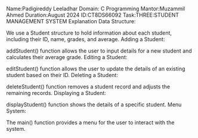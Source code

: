 Name:Padigireddy Leeladhar 
Domain: C Programming
Mantor:Muzammil Ahmed 
Duration:August 2024 
ID:CT8DS66092 
Task:THREE:STUDENT MANAGEMENT SYSTEM
Explanation
Data Structure:

We use a Student structure to hold information about each student, including their ID, name, grades, and average.
Adding a Student:

addStudent() function allows the user to input details for a new student and calculates their average grade.
Editing a Student:

editStudent() function allows the user to update the details of an existing student based on their ID.
Deleting a Student:

deleteStudent() function removes a student record and adjusts the remaining records.
Displaying a Student:

displayStudent() function shows the details of a specific student.
Menu System:

The main() function provides a menu for the user to interact with the system.
